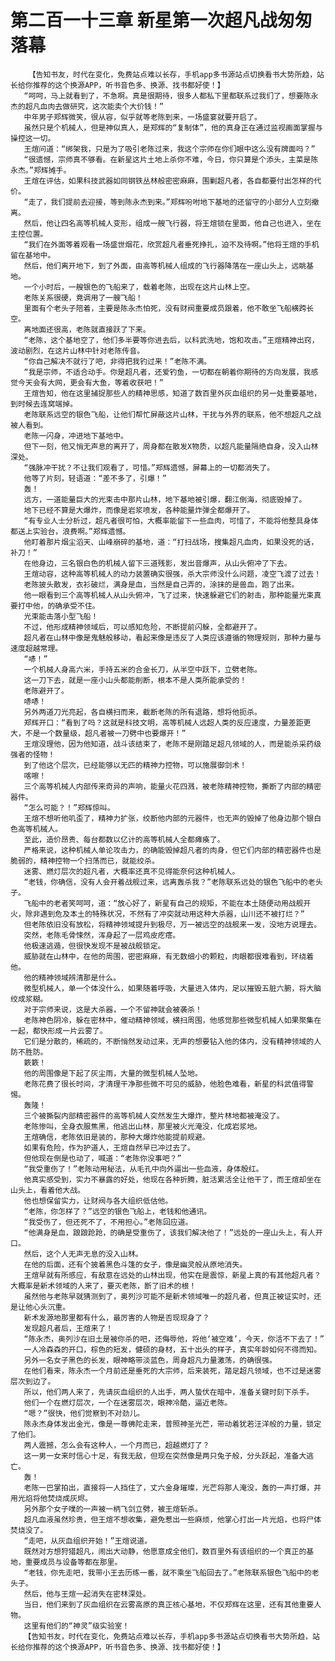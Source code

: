 # 第二百一十三章 新星第一次超凡战匆匆落幕
        【告知书友，时代在变化，免费站点难以长存，手机app多书源站点切换看书大势所趋，站长给你推荐的这个换源APP，听书音色多、换源、找书都好使！】
       “呵呵，马上就看到了，不急啊。真是很期待，很多人都私下里都联系过我们了，想要陈永杰的超凡血肉去做研究，这次能卖个大价钱！”
       中年男子郑辉微笑，很从容，似乎就等老陈到来，一场盛宴就要开启了。
       虽然只是个机械人，但是神似真人，是郑辉的“复制体”，他的真身正在通过监视画面掌握与操控这一切。
       王煊问道：“绑架我，只是为了吸引老陈过来，我这个宗师在你们眼中这么没有牌面吗？”
       “很遗憾，宗师真不够看。在新星这片土地上杀你不难，今日，你只算是个添头，主菜是陈永杰。”郑辉摊手。
       王煊在评估，如果科技武器如同钢铁丛林般密密麻麻，围剿超凡者，各自都要付出怎样的代价。
       “走了，我们提前去迎接，等到陈永杰到来。”郑辉吩咐地下基地的还留守的小部分人立刻撤离。
       然后，他让四名高等机械人变形，组成一艘飞行器，将王煊锁在里面，他自己也进入，坐在主控位置。
       “我们在外面等着观看一场盛世烟花，欣赏超凡者垂死挣扎，迫不及待啊。”他将王煊的手机留在基地中。
       然后，他们离开地下，到了外面，由高等机械人组成的飞行器降落在一座山头上，远眺基地。
       一个小时后，一艘银色的飞船来了，载着老陈，出现在这片山林上空。
       老陈关系很硬，竟调用了一艘飞船！
       里面有个老头子陪着，主要是陈永杰怕死，没有财阀重要成员跟着，他不敢坐飞船横跨长空。
       离地面还很高，老陈就直接跃了下来。
       “老陈，这个基地空了，他们多半要等你进去后，以科武洗地，饱和攻击。”王煊精神出窍，波动剧烈，在这片山林中针对老陈传音。
       “你自己解决不就行了吧，非得把我钓过来！”老陈不满。
       “我是宗师，不适合动手。你是超凡者，还爱钓鱼，一切都在朝着你期待的方向发展，我感觉今天会有大网，更会有大鱼，等着收获吧！”
       王煊告知，他在这里捕捉那些人的精神思感，知道了数百里外灰血组织的另一处重要基地，到时候去连窝端掉。
       老陈联系远空的银色飞船，让他们帮忙屏蔽这片山林，干扰与外界的联系，他不想超凡之战被人看到。
       老陈一闪身，冲进地下基地中。
       但下一刻，他又悄无声息的离开了，周身都在散发X物质，以超凡能量隔绝自身，没入山林深处。
       “强脉冲干扰？不让我们观看了，可惜。”郑辉遗憾，屏幕上的一切都消失了。
       他等了片刻，轻语道：“差不多了，引爆！”
       轰！
       远方，一道能量巨大的光束击中那片山林，地下基地被引爆，翻江倒海，彻底毁掉了。
       地下已经不算是大爆炸，而像是岩浆喷发，各种能量炸弹全都爆开了。
       “有专业人士分析过，超凡者很可怕，大概率能留下一些血肉，可惜了，不能将他整具身体都送上实验台，浪费啊。”郑辉遗憾。
       他盯着那片烟尘滔天、山峰崩碎的基地，道：“打扫战场，搜集超凡血肉，如果没死的话，补刀！”
       在他身边，三名银白色的机械人留下三道残影，发出音爆声，从山头俯冲了下去。
       王煊动容，这种高等机械人的动力装置确实很强，杀大宗师没什么问题，凌空飞渡了过去！
       老陈披头散发，衣衫破烂，满身是血，当然是自己弄的，涂抹的是兽血，跑了出来。
       他一眼看到三个高等机械人从山头俯冲，飞了过来，快速躲避它们的射击，那种能量光束真要打中他，的确承受不住。
       光束能击落小型飞船！
       不过，他形成精神领域后，可以感知危险，不断提前闪躲，全都避开了。
       超凡者在山林中像是鬼魅般移动，看起来像是违反了人类应该遵循的物理规则，那种力量与速度超越常理。
       “哧！”
       一个机械人身高六米，手持五米的合金长刀，从半空中跃下，立劈老陈。
       这一刀下去，就是一座小山头都能削断，根本不是人类所能承受的！
       老陈避开了。
       哧哧！
       另外两道刀光亮起，各自横扫而来，截断老陈的所有退路，想将他扼杀。
       郑辉开口：“看到了吗？这就是科技文明，高等机械人远超人类的反应速度，力量差距更大，不是一个数量级，超凡者被一刀劈中也要爆开！”
       王煊没理他，因为他知道，战斗该结束了，老陈不是刚踏足超凡领域的人，而是能杀采药级强者的怪物！
       到了他这个层次，已经能够以无匹的精神力控物，可以施展御剑术！
       喀嚓！
       三个高等机械人内部传来奇异的声响，能量火花四溅，被老陈精神控物，撕断了内部的精密器件。
       “怎么可能？！”郑辉惊叫。
       王煊不想听他叽歪了，精神力扩张，绞断他内部的元器件，也无声的毁掉了他身边那个银白色高等机械人。
       至此，造价昂贵、每台都数以亿计的高等机械人全都瘫痪了。
       严格来说，这种机械人单论攻击力，的确能毁掉超凡者的肉身，但它们内部的精密器件也是脆弱的，精神控物一个扫荡而已，就能绞杀。
       迷雾、燃灯层次的超凡者，大概率还真不见得能奈何这种机械人。
       “老钱，你确信，没有人会开着战舰过来，远离轰杀我？”老陈联系远处的银色飞船中的老头子。
       飞船中的老者笑呵呵，道：“放心好了，新星有自己的规矩，不能在本土随便动用战舰开火，除非遇到危及本土的特殊状况，不然有了冲突就动用这种大杀器，山川还不被打烂？”
       但老陈依旧没有放松，将精神领域提升到极尽，万一被远空的战舰来一发，没地方说理去。
       突然，老陈毛骨悚然，浑身起了一层鸡皮疙瘩。
       他极速逃遁，但很快发现不是被战舰锁定。
       威胁就在山林中，在他的周围，密密麻麻，有无数细小的颗粒，肉眼都很难看到，环绕着他。
       他的精神领域辨清那是什么。
       微型机械人，单一个体没什么，如果随着呼吸，大量进入体内，足以摧毁五脏六腑，将大脑绞成浆糊。
       对于宗师来说，这是大杀器，一个不留神就会被袭杀！
       老陈神色阴冷，躲在密林中，催动精神领域，横扫周围，他感觉那些微型机械人如果聚集在一起，都快形成一片云雾了。
       它们是分散的，稀疏的，不断悄然发动过来，无声的想要钻入他的体内，没有精神领域的人防不胜防。
       簌簌！
       他的周围像是下起了灰尘雨，大量的微型机械人坠地。
       老陈花费了很长时间，才清理干净那些微不可见的威胁，他脸色难看，新星的科武值得警惕。
       轰隆！
       三个被撕裂内部精密器件的高等机械人突然发生大爆炸，整片林地都被淹没了。
       老陈惨叫，全身衣服焦黑，他逃出山林，那里被火光淹没，化成岩浆地。
       王煊确信，老陈依旧是装的，那种大爆炸他能提前规避。
       如果有危险，作为护道人，王煊自然早已冲过去了。
       但他现在倒是也动了，喊道：“老陈你没事吧？”
       “我受重伤了！”老陈动用秘法，从毛孔中向外逼出一些血液，身体殷红。
       他真实感受到，实力不暴露的好处，他现在各种折腾，脏活累活全让他干了，而王煊却坐在山头上，看着他大战。
       他也想保留实力，让财阀与各大组织低估他。
       “老陈，你怎样了？”远空的银色飞船上，老钱和他通讯。
       “我受伤了，但还死不了，不用担心。”老陈回应道。
       “他满身是血，踉踉跄跄，的确是受重伤了，该我们解决他了！”远处的一座山头上，有人开口。
       然后，这个人无声无息的没入山林。
       在他的后面，还有个披着黑色斗篷的女子，像是幽灵般从原地消失。
       王煊早就有所感应，有敌意在远处的山林出现，他实在是震惊，新星上真的有其他超凡者？大概率是新术领域的人来了，要灭老陈，断了旧术的根！
       虽然他与老陈早就猜测到了，奥列沙可能不是新术领域唯一的超凡者，但真正被证实时，还是让他心头沉重。
       新术发源地那里都有什么，最厉害的人物是否现现身了？
       发现超凡者后，王煊来了！
       “陈永杰，奥列沙在旧土是被你杀的吧，还侮辱他，将他‘被空难’，今天，你活不下去了！”
       一人冷森森的开口，棕色的短发，健硕的身材，五十出头的样子，真实年龄如何不得而知。
       另外一名女子黑色的长发，眼神略带淡蓝色，周身超凡力量激荡，的确很强。
       在他们看来，陈永杰一个月前还是垂死的大宗师，后来装死，踏足超凡领域，也不过是迷雾层次到边了。
       所以，他们两人来了，先请灰血组织的人出手，两人蛰伏在暗中，准备关键时刻下杀手。
       他们一个在燃灯层次，一个在迷雾层次，眼神冷酷，逼近老陈。
       “嗯？”很快，他们觉察到不对劲儿。
       陈永杰身体发出金光，像是一尊佛陀走来，普照神圣光芒，带动着犹若汪洋般的力量，锁定了他们。
       两人震撼，怎么会有这种人，一个月而已，超越燃灯了？
       这一男一女来时信心十足，有我无敌，但现在突然像是两只兔子般，分头跃起，准备大逃亡。
       轰！
       老陈一巴掌拍出，直接将一人挡住了，丈六金身璀璨，光芒将那人淹没，轰的一声打爆，并用光焰将他焚烧成灰烬。
       另外那个女子噗的一声被一柄飞剑立劈，被王煊斩杀。
       超凡血液虽然珍贵，但王煊不想收集，避免惹出一些麻烦，他掌心打出一片光焰，也将尸体焚烧没了。
       “走吧，从灰血组织开始！”王煊说道。
       既然对方想狩猎超凡，闹出大动静，他愿意成全他们，数百里外有该组织的一个真正的基地，重要成员与设备等都在那里。
       “老钱，你先走吧，我带小王去历练一番，就不乘坐飞船回去了。”老陈联系银色飞船中的老头子。
       然后，他与王煊一起消失在密林深处。
       当日，他们来到了灰血组织在云雾高原的真正核心基地，不仅郑辉在这里，还有其他重要人物。
       这里有他们的“神灵”级实验室！
       【告知书友，时代在变化，免费站点难以长存，手机app多书源站点切换看书大势所趋，站长给你推荐的这个换源APP，听书音色多、换源、找书都好使！】